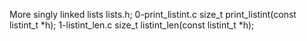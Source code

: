 More singly linked lists
lists.h;
0-print_listint.c size_t print_listint(const listint_t *h);
1-listint_len.c size_t listint_len(const listint_t *h);

